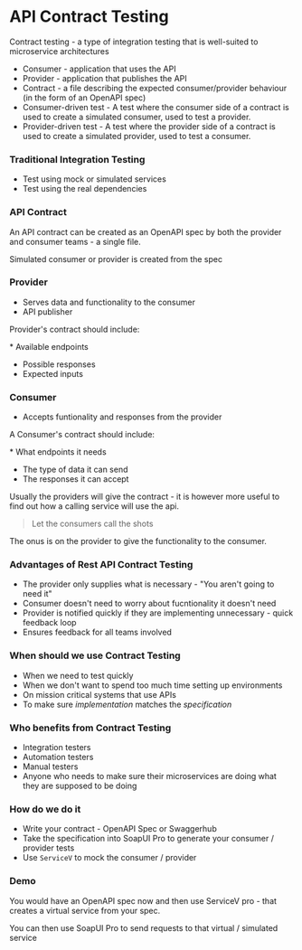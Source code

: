 # API Contract Testing

Contract testing - a type of integration testing that is well-suited to microservice architectures

* Consumer - application that uses the API
* Provider - application that publishes the API
* Contract - a file describing the expected consumer/provider behaviour (in the form of an OpenAPI spec)
* Consumer-driven test - A test where the consumer side of a contract is used to create a simulated consumer, used to test a provider.
* Provider-driven test - A test where the provider side of a contract is used to create a simulated provider, used to test a consumer.

### Traditional Integration Testing

* Test using mock or simulated services
* Test using the real dependencies

### API Contract

An API contract can be created as an OpenAPI spec by both the provider and consumer teams - a single file.

Simulated consumer or provider is created from the spec

### Provider

* Serves data and functionality to the consumer
* API publisher

Provider's contract should include:

\* Available endpoints
* Possible responses
* Expected inputs

### Consumer

* Accepts funtionality and responses from the provider

A Consumer's contract should include:

\* What endpoints it needs
* The type of data it can send
* The responses it can accept


Usually the providers will give the contract - it is however more useful to find out how a calling service will use the api.

> Let the consumers call the shots

The onus is on the provider to give the functionality to the consumer.

### Advantages of Rest API Contract Testing

* The provider only supplies what is necessary - "You aren't going to need it"
* Consumer doesn't need to worry about fucntionality it doesn't need
* Provider is notified quickly if they are implementing unnecessary - quick feedback loop
* Ensures feedback for all teams involved

### When should we use Contract Testing

* When we need to test quickly
* When we don't want to spend too much time setting up environments
* On mission critical systems that use APIs
* To make sure *implementation* matches the *specification*

### Who benefits from Contract Testing

* Integration testers
* Automation testers
* Manual testers
* Anyone who needs to make sure their microservices are doing what they are supposed to be doing

### How do we do it

* Write your contract - OpenAPI Spec or Swaggerhub
* Take the specification into SoapUI Pro to generate your consumer / provider tests
* Use `ServiceV` to mock the consumer / provider 

### Demo

You would have an OpenAPI spec now and then use ServiceV pro - that creates a virtual service from your spec.

You can then use SoapUI Pro to send requests to that virtual / simulated service



